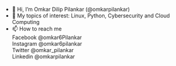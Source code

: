- 👋 Hi, I’m Omkar Dilip Pilankar (@omkarpilankar)
- 👀 My topics of interest: Linux, Python, Cybersecurity and Cloud Computing
- 📫 How to reach me <br/> Facebook @omkar6Pilankar
                     <br/> Instagram @omkar6pilankar
                     <br/> Twitter @omkar_pilankar
                     <br/> Linkedin @omkarpilankar
                     

<!---
omkarpilankar/omkarpilankar is a ✨ special ✨ repository because its `README.md` (this file) appears on your GitHub profile.
You can click the Preview link to take a look at your changes.
--->
